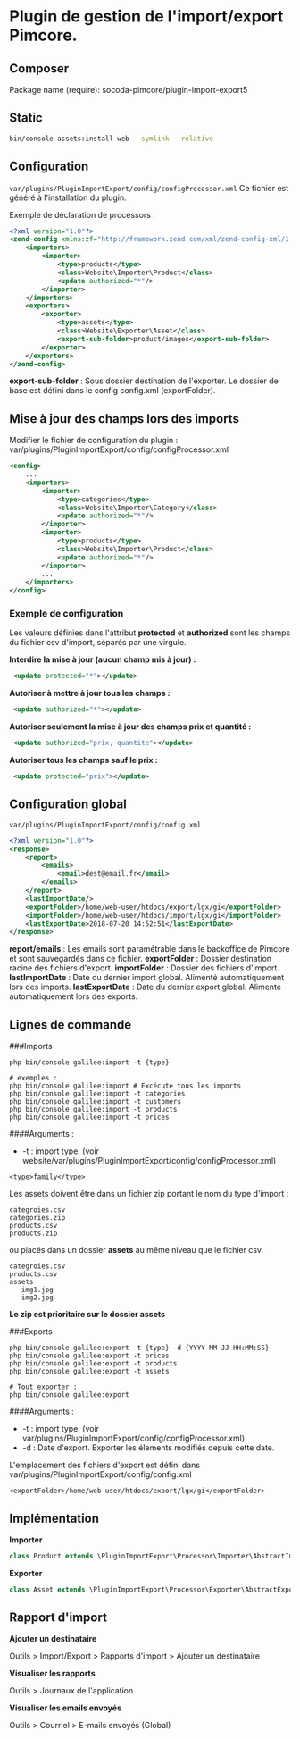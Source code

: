 Plugin de gestion de l'import/export Pimcore.
==========================================

Composer
--------
Package name (require): socoda-pimcore/plugin-import-export5 

Static
------
```bash
bin/console assets:install web --symlink --relative
```

Configuration
-------------

`var/plugins/PluginImportExport/config/configProcessor.xml`
Ce fichier est généré à l'installation du plugin.

Exemple de déclaration de processors :

```xml
<?xml version="1.0"?>
<zend-config xmlns:zf="http://framework.zend.com/xml/zend-config-xml/1.0/">
    <importers>
        <importer>
            <type>products</type>
            <class>Website\Importer\Product</class>
            <update authorized="*"/>
        </importer>
    </importers>
    <exporters>
        <exporter>
            <type>assets</type>
            <class>Website\Exporter\Asset</class>
            <export-sub-folder>product/images</export-sub-folder>
        </exporter>
    </exporters>
</zend-config>
```
**export-sub-folder** : Sous dossier destination de l'exporter. 
Le dossier de base est défini dans le config config.xml (exportFolder).


Mise à jour des champs lors des imports
-----

Modifier le fichier de configuration du plugin : 
var/plugins/PluginImportExport/config/configProcessor.xml

```xml
<config>
    ...
    <importers>
        <importer>
            <type>categories</type>
            <class>Website\Importer\Category</class>
            <update authorized="*"/>
        </importer>
        <importer>
            <type>products</type>
            <class>Website\Importer\Product</class>
            <update authorized="*"/>
        </importer>
        ...
    </importers>
</config>
```

### Exemple de configuration
Les valeurs définies dans l'attribut **protected** et **authorized** sont les champs du fichier csv d'import, séparés par une virgule.

**Interdire la mise à jour (aucun champ mis à jour) :**
```xml
 <update protected="*"></update>
```

**Autoriser à mettre à jour tous les champs :**
```xml
 <update authorized="*"></update>
```

**Autoriser seulement la mise à jour des champs prix et quantité :**
```xml
 <update authorized="prix, quantite"></update>
```

**Autoriser tous les champs sauf le prix :**
```xml
 <update protected="prix"></update>
```

Configuration global
----
`var/plugins/PluginImportExport/config/config.xml`

```xml
<?xml version="1.0"?>
<response>
    <report>
        <emails>
            <email>dest@email.fr</email>
        </emails>
    </report>
    <lastImportDate/>
    <exportFolder>/home/web-user/htdocs/export/lgx/gi</exportFolder>
    <importFolder>/home/web-user/htdocs/import/lgx/gi</importFolder>
    <lastExportDate>2018-07-20 14:52:51</lastExportDate>
</response>
```
**report/emails** : Les emails sont paramétrable dans le backoffice de Pimcore et sont sauvegardés dans ce fichier.
**exportFolder** : Dossier destination racine des fichiers d'export.
**importFolder** : Dossier des fichiers d'import.
**lastImportDate** : Date du dernier import global. Alimenté automatiquement lors des imports.
**lastExportDate** : Date du dernier export global. Alimenté automatiquement lors des exports.


Lignes de commande
------------------

###Imports

```console
php bin/console galilee:import -t {type}

# exemples :
php bin/console galilee:import # Excécute tous les imports
php bin/console galilee:import -t categories
php bin/console galilee:import -t customers
php bin/console galilee:import -t products
php bin/console galilee:import -t prices

```

####Arguments :

* -t : import type. (voir website/var/plugins/PluginImportExport/config/configProcessor.xml)

```$xml
<type>family</type>
```

Les assets doivent être dans un fichier zip portant le nom du type d'import :
```
categroies.csv
categories.zip
products.csv
products.zip
```

ou placés dans un dossier **assets** au même niveau que le fichier csv.
```
categroies.csv
products.csv
assets
   img1.jpg
   img2.jpg
```

**Le zip est prioritaire sur le dossier assets**

###Exports

```console
php bin/console galilee:export -t {type} -d {YYYY-MM-JJ HH:MM:SS}
php bin/console galilee:export -t prices
php bin/console galilee:export -t products
php bin/console galilee:export -t assets

# Tout exporter :
php bin/console galilee:export
```

####Arguments :

* -t : import type. (voir var/plugins/PluginImportExport/config/configProcessor.xml)
* -d : Date d'export. Exporter les élements modifiés depuis cette date.

L'emplacement des fichiers d'export est défini dans var/plugins/PluginImportExport/config/config.xml

```$xml
<exportFolder>/home/web-user/htdocs/export/lgx/gi</exportFolder>
```

Implémentation
--------------
**Importer**
```php
class Product extends \PluginImportExport\Processor\Importer\AbstractImporter
```

**Exporter**
```php
class Asset extends \PluginImportExport\Processor\Exporter\AbstractExporter
```

Rapport d'import
----------------

**Ajouter un destinataire**

Outils > Import/Export > Rapports d'import > Ajouter un destinataire


**Visualiser les rapports**

Outils > Journaux de l'application


**Visualiser les emails envoyés**

Outils > Courriel > E-mails envoyés (Global)
